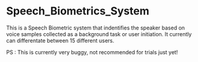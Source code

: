 # Speech_Biometrics_System
This is a Speech Biometric system that indentifies the speaker based on voice samples collected as a background task or user initiation.
It currently can differentate between 15 different users.

PS : This is currently very buggy, not recommended for trials just yet!
